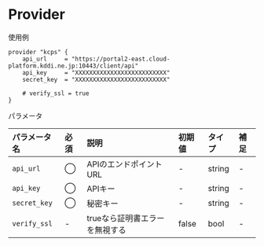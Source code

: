 # Provider

使用例

```hcl
provider "kcps" {
    api_url     = "https://portal2-east.cloud-platform.kddi.ne.jp:10443/client/api"
    api_key     = "XXXXXXXXXXXXXXXXXXXXXXXXXX"
    secret_key  = "XXXXXXXXXXXXXXXXXXXXXXXXXX"

    # verify_ssl = true
}
```


パラメータ


|パラメータ名 |必須    |説明      |初期値    |タイプ    |補足|
|:----------|:------|:---------|:--------|:--------|:--|
|`api_url`      |◯|APIのエンドポイントURL              | - | string | - |
|`api_key`      |◯|APIキー                            | - | string | - |
|`secret_key`   |◯|秘密キー                             | - | string | - |
|`verify_ssl`   |-|trueなら証明書エラーを無視する            | false | bool | - |
